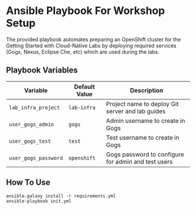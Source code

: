 Ansible Playbook For Workshop Setup
=========

The provided playbook automates preparing an OpenShift cluster for the Getting Started 
with Cloud-Native Labs by deploying required services (Gogs, Nexus, Eclipse Che, etc) which 
are used during the labs.

Playbook Variables
------------

| Variable              | Default Value | Description   |
|-----------------------|---------------|---------------|
|`lab_infra_project`    | `lab-infra`   | Project name to deploy Git server and lab guides  |
|`user_gogs_admin`      | `gogs`        | Admin username to create in Gogs |
|`user_gogs_test`       | `test`        | Test username to create in Gogs |
|`user_gogs_password`   | `openshift`   | Gogs password to configure for admin and test users |

How To Use
------------

```
ansible-galaxy install -r requirements.yml
ansible-playbook init.yml 
```
